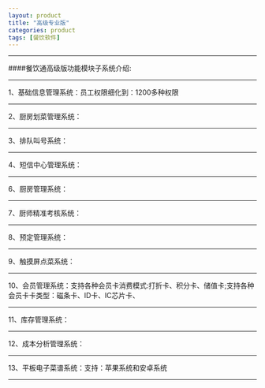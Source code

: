 ```yaml
---
layout: product
title: "高级专业版"
categories: product
tags: [餐饮软件]
---
```

<hr/>
####餐饮通高级版功能模块子系统介绍:
<hr/>
1、基础信息管理系统：员工权限细化到：1200多种权限
<hr/>
2、厨房划菜管理系统：
<hr/>
3、排队叫号系统：
<hr/>
4、短信中心管理系统：
<hr/
5、大屏幕广播系统：
<hr/>
6、厨房管理系统：
<hr/>
7、厨师精准考核系统：
<hr/>
8、预定管理系统：
<hr/>
9、触摸屏点菜系统：
<hr/>
10、会员管理系统：支持各种会员卡消费模式:打折卡、积分卡、储值卡;支持各种会员卡卡类型：磁条卡、ID卡、IC芯片卡、
<hr/>
11、库存管理系统：
<hr/>
12、成本分析管理系统：
<hr/>
13、平板电子菜谱系统：支持：苹果系统和安卓系统
<hr/>
